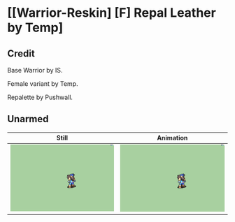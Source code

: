 # [\[Warrior-Reskin\] \[F\] Repal Leather by Temp]

## Credit

Base Warrior by IS.

Female variant by Temp.

Repalette by Pushwall.

## Unarmed

| Still | Animation |
| :---: | :-------: |
| ![Unarmed still](./Unarmed_000.png) | ![Unarmed animation](./Unarmed.gif) |
